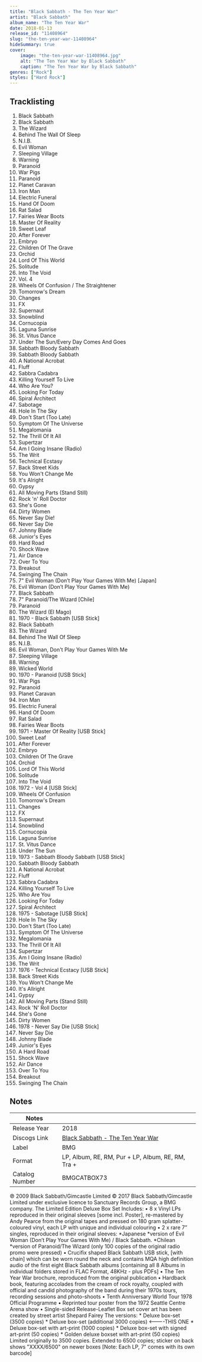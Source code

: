 ```yaml
---
title: "Black Sabbath - The Ten Year War"
artist: "Black Sabbath"
album_name: "The Ten Year War"
date: 2018-01-13
release_id: "11408964"
slug: "the-ten-year-war-11408964"
hideSummary: true
cover:
    image: "the-ten-year-war-11408964.jpg"
    alt: "The Ten Year War by Black Sabbath"
    caption: "The Ten Year War by Black Sabbath"
genres: ["Rock"]
styles: ["Hard Rock"]
---
```

## Tracklisting
1. Black Sabbath
2. Black Sabbath
3. The Wizard
4. Behind Τhe Wall Οf Sleep
5. N.I.B.
6. Evil Woman
7. Sleeping Village
8. Warning
9. Paranoid
10. War Pigs
11. Paranoid
12. Planet Caravan
13. Iron Man
14. Electric Funeral
15. Hand Of Doom
16. Rat Salad
17. Fairies Wear Boots
18. Master Οf Reality
19. Sweet Leaf
20. After Forever
21. Embryo
22. Children Of The Grave
23. Orchid
24. Lord Of This World
25. Solitude
26. Into The Void
27. Vol. 4
28. Wheels Of Confusion / The Straightener
29. Tomorrow's Dream
30. Changes
31. FX
32. Supernaut
33. Snowblind
34. Cornucopia
35. Laguna Sunrise
36. St. Vitus Dance
37. Under The Sun/Every Day Comes And Goes
38. Sabbath Bloody Sabbath
39. Sabbath Bloody Sabbath
40. A National Acrobat
41. Fluff
42. Sabbra Cadabra
43. Killing Yourself To Live
44. Who Are You?
45. Looking For Today
46. Spiral Architect
47. Sabotage
48. Hole In The Sky
49. Don't Start (Too Late)
50. Symptom Of The Universe
51. Megalomania
52. The Thrill Of It All
53. Supertzar
54. Am I Going Insane (Radio)
55. The Writ
56. Technical Ecstasy
57. Back Street Kids
58. You Won't Change Me
59. It's Alright
60. Gypsy
61. All Moving Parts (Stand Still)
62. Rock 'n' Roll Doctor
63. She's Gone
64. Dirty Women
65. Never Say Die!
66. Never Say Die
67. Johnny Blade
68. Junior's Eyes
69. Hard Road
70. Shock Wave
71. Air Dance
72. Over To You
73. Breakout
74. Swinging The Chain
75. 7" Evil Woman (Don’t Play Your Games With Me) [Japan]
76. Evil Woman (Don’t Play Your Games With Me)
77. Black Sabbath
78. 7" Paranoid/The Wizard [Chile]
79. Paranoid
80. The Wizard (El Mago)
81. 1970 - Black Sabbath [USB Stick]
82. Black Sabbath
83. The Wizard
84. Behind The Wall Of Sleep
85. N.I.B.
86. Evil Woman, Don't Play Your Games With Me
87. Sleeping Village
88. Warning
89. Wicked World
90. 1970 - Paranoid [USB Stick]
91. War Pigs
92. Paranoid
93. Planet Caravan
94. Iron Man
95. Electric Funeral
96. Hand Of Doom
97. Rat Salad
98. Fairies Wear Boots
99. 1971 - Master Of Reality [USB Stick]
100. Sweet Leaf
101. After Forever
102. Embryo
103. Children Of The Grave
104. Orchid
105. Lord Of This World
106. Solitude
107. Into The Void
108. 1972 - Vol 4 [USB Stick]
109. Wheels Of Confusion
110. Tomorrow's Dream
111. Changes
112. FX
113. Supernaut
114. Snowblind
115. Cornucopia
116. Laguna Sunrise
117. St. Vitus Dance
118. Under The Sun
119. 1973 - Sabbath Bloody Sabbath [USB Stick]
120. Sabbath Bloody Sabbath
121. A National Acrobat
122. Fluff
123. Sabbra Cadabra
124. Killing Yourself To Live
125. Who Are You
126. Looking For Today
127. Spiral Architect
128. 1975 - Sabotage [USB Stick]
129. Hole In The Sky
130. Don't Start (Too Late)
131. Symptom Of The Universe
132. Megalomania
133. The Thrill Of It All
134. Supertzar
135. Am I Going Insane (Radio)
136. The Writ
137. 1976 - Technical Ecstacy [USB Stick]
138. Back Street Kids
139. You Won't Change Me
140. It's Allright
141. Gypsy
142. All Moving Parts (Stand Still)
143. Rock 'N' Roll Doctor
144. She's Gone
145. Dirty Women
146. 1978 - Never Say Die [USB Stick]
147. Never Say Die
148. Johnny Blade
149. Junior's Eyes
150. A Hard Road
151. Shock Wave
152. Air Dance
153. Over To You
154. Breakout
155. Swinging The Chain


## Notes
| Notes          |             |
| ---------------| ----------- |
| Release Year   | 2018 |
| Discogs Link   | [Black Sabbath - The Ten Year War](https://www.discogs.com/release/11408964-Black-Sabbath-The-Ten-Year-War) |
| Label          | BMG |
| Format         | LP, Album, RE, RM, Pur + LP, Album, RE, RM, Tra +  |
| Catalog Number | BMGCATBOX73 |

℗ 2009 Black Sabbath/Gimcastle Limited © 2017 Black Sabbath/Gimcastle Limited under exclusive licence to Sanctuary Records Group, a BMG company.  The Limited Edition Deluxe Box Set Includes:  • 8 x Vinyl LPs reproduced in their original sleeves [some incl. Poster], re-mastered by Andy Pearce from the original tapes and pressed on 180 gram splatter-coloured vinyl, each LP with unique and individual colouring • 2 x rare 7” singles, reproduced in their original sleeves: *Japanese *version of Evil Woman (Don’t Play Your Games With Me) / Black Sabbath. *Chilean *version of Paranoid/The Wizard (only 100 copies of the original radio promo were pressed) • Crucifix shaped Black Sabbath USB stick, [with chain] which can be worn round the neck and contains MQA high definition audio of the first eight Black Sabbath albums [containing all 8 Albums in individual folders stored in FLAC Format, 48KHz - plus PDFs] • The Ten Year War brochure, reproduced from the original publication • Hardback book, featuring accolades from the cream of rock royalty, coupled with official and candid photography of the band during their 1970s tours, recording sessions and photo-shoots • Tenth Anniversary World Tour 1978 Official Programme • Reprinted tour poster from the 1972 Seattle Centre Arena show • Single-sided Release-Leaflet  Box set cover art has been created by street artist Shepard Fairey  The versions: * Deluxe box-set (3500 copies) * Deluxe box-set (additional 3000 copies) <----THIS ONE * Deluxe box-set with art-print (1000 copies) * Deluxe box-set with signed art-print (50 copies) * Golden deluxe boxset with art-print (50 copies)  Limited originally to 3500 copies. Extended to 6500 copies; sticker on back shows "XXXX/6500" on newer boxes [Note: Each LP, 7" comes with its own barcode]
